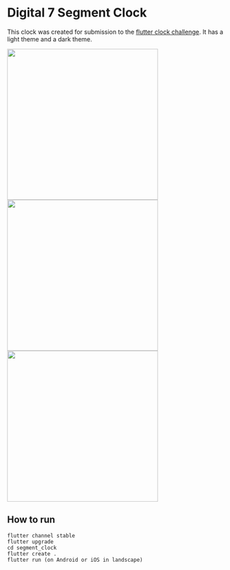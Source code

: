 # Digital 7 Segment Clock

This clock was created for submission to the [flutter clock challenge](https://flutter.dev/clock).
It has a light theme and a dark theme.

<img src='digital.gif' width='350'>

<img src='dark.png' width='350'>

<img src='light.png' width='350'>


## How to run

```
flutter channel stable
flutter upgrade
cd segment_clock
flutter create .
flutter run (on Android or iOS in landscape)
```